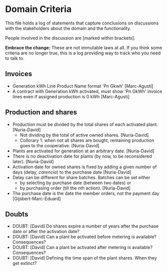 Domain Criteria
===============

This file holds a log of statements that capture conclusions on discussions with the stakeholders about the domain and the functionality.

People involved in the discussion are [marked within brackets].

**Embrace the change:**
These are not immutable laws at all.
If you think some criteria are no longer true,
this is a log providing way to track who you need to talk to.

Invoices
--------

- Generation kWh Line Product Name format 'Pn Gkwh' [Marc-Agusti]
- A contract with Generation kWh activated, must show 'Pn GkWh' invoice lines even if assigned production is 0 kWh [Marc-Agusti]

Production and shares
---------------------

- Production must be divided by the total shares of each activated plant. [Nuria-David]
	- Not dividing by the total of active owned shares. [Nuria-David]
	- Collorary 1: when not all shares are bought, remaining production goes to the cooperative. [Nuria-David]
- Plants are activated for generation at an arbitrary date. [Nuria-David]
- There is no deactivation date for plants (by now, to be reconsidered later). [Nuria-David]
- Activation date for owned shares is fixed by adding a given number of days (delay, _carencia_) to the purchase date [Nuria-David]
- Delay can be different for share batches. Batches can be set either
	- by selecting by purchase date (between two dates) or
	- by purchasing order (till the nth action). [Nuria-David]
- The purchase date is the date the member orders, not the payment day [Gijsbert-Marc-Eduard]

Doubts
------

- DOUBT: [David] Do shares expire a number of years after the purchase date or after the activation date?
- DOUBT: [David] Can a plant be activated before metering is available? Consequences?
- DOUBT: [David] Can a plant be activated after metering is available? Consequences?
- DOUBT: [David] Defining the time span of the plant shares. When they get extinct?









